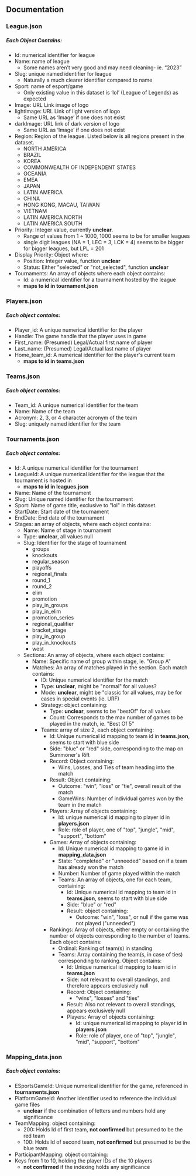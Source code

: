 ## Documentation
### League.json
##### Each Object Contains:
- Id: numerical identifier for league
- Name: name of league
  - Some names aren’t very good and may need cleaning- ie. “2023”
- Slug: unique named identifier for league
  - Naturally a much clearer identifier compared to name
- Sport: name of esport/game
  - Only existing value in this dataset is ‘lol’ (League of Legends) as expected
- Image: URL Link image of logo
- lightImage: URL Link of light version of logo
  - Same URL as ‘Image’ if one does not exist
- darkImage: URL link of dark version of logo
  - Same URL as ‘Image’ if one does not exist
- Region: Region of the league. Listed below is all regions present in the dataset.
  - NORTH AMERICA
  - BRAZIL
  - KOREA
  - COMMONWEALTH OF INDEPENDENT STATES
  - OCEANIA
  - EMEA
  - JAPAN
  - LATIN AMERICA
  - CHINA
  - HONG KONG, MACAU, TAIWAN
  - VIETNAM
  - LATIN AMERICA NORTH
  - LATIN AMERICA SOUTH
- Priority: Integer value, currently **unclear**.
  - Range of values from 1 ~ 1000, 1000 seems to be for smaller leagues
  - single digit leagues (NA = 1, LEC = 3, LCK = 4) seems to be bigger for bigger leagues, but LPL = 201
- Display Priority: Object where:
  - Position: Integer value, function **unclear**
  - Status: Either "selected" or "not_selected", function **unclear**
- Tournaments: An array of objects where each object contains:
  - Id: a numerical identifier for a tournament hosted by the league
  - **maps to id in tournament.json**

### Players.json
##### Each object contains:
- Player_id: A unique numerical identifier for the player
- Handle: The game handle that the player uses in game
- First_name: (Presumed) Legal/Actual first name of player
- Last_name: (Presumed) Legal/Actual last name of player
- Home_team_id: A numerical identifier for the player's current team
  - **maps to id in teams.json**
 
### Teams.json
##### Each object contains:
- Team_id: A unique numerical identifier for the team
- Name: Name of the team
- Acronym: 2, 3, or 4 character acronym of the team
- Slug: uniquely named identifier for the team

### Tournaments.json
##### Each object contains:
- Id: A unique numerical identifier for the tournament
- LeagueId: A unique numerical identifier for the league that the tournament is hosted in
  - **maps to id in leagues.json**
- Name: Name of the tournament
- Slug: Unique named identifier for the tournament
- Sport: Name of game title, exclusive to "lol" in this dataset.
- StartDate: Start date of the tournament
- EndDate: End date of the tournament
- Stages: an array of objects, where each object contains:
  - Name: Name of stage in tournament
  - Type: **unclear**, all values null
  - Slug: Identifier for the stage of tournament
    - groups
    - knockouts
    - regular_season
    - playoffs
    - regional_finals
    - round_1
    - round_2
    - elim
    - promotion
    - play_in_groups
    - play_in_elim
    - promotion_series
    - regional_qualifier
    - bracket_stage
    - play_in_group
    - play_in_knockouts
    - west
  - Sections: An array of objects, where each object contains:
    - Name: Specific name of group within stage, ie. "Group A"
    - Matches: An array of matches played in the section. Each match contains:
      - ID: Unique numerical identifier for the match
      - Type: **unclear**, might be "normal" for all values?
      - Mode: **unclear**, might be "classic for all values, may be for cases in special events (ie. URF)
      - Strategy: object containing:
        - Type: **unclear**, seems to be "bestOf" for all values
        - Count: Corresponds to the max number of games to be played in the match, ie. "Best Of 5"
      - Teams: array of size 2, each object containing:
        - Id: Unique numerical id mapping to team id in **teams.json**, seems to start with blue side
        - Side: "blue" or "red" side, corresponding to the map on Summoner's Rift
        - Record: Object containing:
          - Wins, Losses, and Ties of team heading into the match
        - Result: Object containing:
          - Outcome: "win", "loss" or "tie", overall result of the match
          - GameWins: Number of individual games won by the team in the match
        - Players: Array of objects containing:
          - Id: unique numerical id mapping to player id in **players.json**
          - Role: role of player, one of "top", "jungle", "mid", "support", "bottom"
        - Games: Array of objects containing:
          - Id: Unique numerical id mapping to game id in **mapping_data.json**
          - State: "completed" or "unneeded" based on if a team has already won the match
          - Number: Number of game played within the match
          - Teams: An array of objects, one for each team, containing:
             - Id: Unique numerical id mapping to team id in **teams.json**, seems to start with blue side
             - Side: "blue" or "red"
             - Result: object containing:
               - Outcome: "win", "loss", or null if the game was not played ("unneeded")
        - Rankings: Array of objects, either empty or containing the number of objects corresponding to the number of teams. Each object contains:
          - Ordinal: Ranking of team(s) in standing
          - Teams: Array containing the team(s, in case of ties) corresponding to ranking. Object contains:
            - Id: Unique numerical id mapping to team id in **teams.json**
            - Side: not relevant to overall standings, and therefore appears exclusively null
            - Record: Object containing:
              - "wins", "losses" and "ties"
            - Result: Also not relevant to overall standings, appears exclusively null
            - Players: Array of objects containing:
              - Id: unique numerical id mapping to player id in **players.json**
              - Role: role of player, one of "top", "jungle", "mid", "support", "bottom"

### Mapping_data.json
##### Each object contains:
- ESportsGameId: Unique numerical identifier for the game, referenced in **tournaments.json**
- PlatformGameId: Another identifier used to reference the individual game files
  - **unclear** if the combination of letters and numbers hold any significance
- TeamMapping: object containing:
  - 200: Holds Id of first team, **not confirmed** but presumed to be the red team
  - 100: Holds Id of second team, **not confirmed** but presumed to be the blue team
- ParticipantMapping: object containing:
- Keys from 1 to 10, holding the player IDs of the 10 players
  - **not confirmed** if the indexing holds any significance










